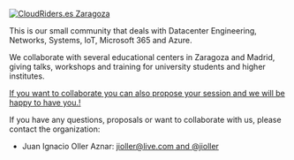 [![CloudRiders.es Zaragoza](GlobalAzureZaragoza.png "CloudRiders.es Zaragoza")](https://cloudriders.es/)

This is our small community that deals with Datacenter Engineering, Networks, Systems, IoT, Microsoft 365 and Azure.

We collaborate with several educational centers in Zaragoza and Madrid, giving talks, workshops and training for university students and higher institutes.

[If you want to collaborate you can also propose your session and we will be happy to have you.!](https://sessionize.com/global-azure-2022-zaragoza/)

If you have any questions, proposals or want to collaborate with us, please contact the organization:

* Juan Ignacio Oller Aznar: [jioller@live.com and @jioller](https://twitter.com/jioller)
